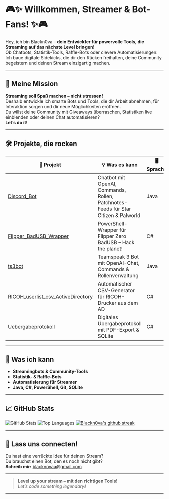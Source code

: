 # 🎮✨ Willkommen, Streamer & Bot-Fans! ✨🎮

Hey, ich bin Blackn0va – **dein Entwickler für powervolle Tools, die Streaming auf das nächste Level bringen!**  
Ob Chatbots, Statistik-Tools, Raffle-Bots oder clevere Automatisierungen: Ich baue digitale Sidekicks, die dir den Rücken freihalten, deine Community begeistern und deinen Stream einzigartig machen.

---

## 🚀 Meine Mission

**Streaming soll Spaß machen – nicht stressen!**  
Deshalb entwickle ich smarte Bots und Tools, die dir Arbeit abnehmen, für Interaktion sorgen und dir neue Möglichkeiten eröffnen.  
Du willst deine Community mit Giveaways überraschen, Statistiken live einblenden oder deinen Chat automatisieren?  
**Let’s do it!**

---

## 🛠️ Projekte, die rocken

| 🚩 Projekt | 💡 Was es kann | 🖥️ Sprache |
| ---------- | -------------- | ---------- |
| [Discord_Bot](https://github.com/blackn0va/Discord_Bot) | Chatbot mit OpenAI, Commands, Rollen, Patchnotes-Feeds für Star Citizen & Palworld | Java |
| [Flipper_BadUSB_Wrapper](https://github.com/blackn0va/Flipper_BadUSB_Wrapper) | PowerShell-Wrapper für Flipper Zero BadUSB – Hack the planet! | C# |
| [ts3bot](https://github.com/blackn0va/ts3bot) | Teamspeak 3 Bot mit OpenAI-Chat, Commands & Rollenverwaltung | Java |
| [RICOH_userlist_csv_ActiveDirectory](https://github.com/blackn0va/RICOH_userlist_csv_ActiveDirectory) | Automatischer CSV-Generator für RICOH-Drucker aus dem AD | C# |
| [Uebergabeprotokoll](https://github.com/blackn0va/Uebergabeprotokoll) | Digitales Übergabeprotokoll mit PDF-Export & SQLite | C# |

---

## 🌟 Was ich kann

- **Streamingbots & Community-Tools**
- **Statistik- & Raffle-Bots**
- **Automatisierung für Streamer**
- **Java, C#, PowerShell, Git, SQLite**

---

## 📈 GitHub Stats

![GitHub Stats](https://github-readme-stats.vercel.app/api?username=Blackn0va&show_icons=true&hide=issues)
![Top Languages](https://github-readme-stats.vercel.app/api/top-langs/?username=Blackn0va&layout=compact)
[![Blackn0va's github streak](https://github-readme-streak-stats.herokuapp.com/?user=Blackn0va&theme=blue-green)](https://github.com/Blackn0va/) <br/>

---

## 🤝 Lass uns connecten!

Du hast eine verrückte Idee für deinen Stream?  
Du brauchst einen Bot, den es noch nicht gibt?  
**Schreib mir:** [blacknovaa@gmail.com](mailto:blacknovaa@gmail.com)

---

> **Level up your stream – mit den richtigen Tools!**  
> _Let’s code something legendary!_

---
